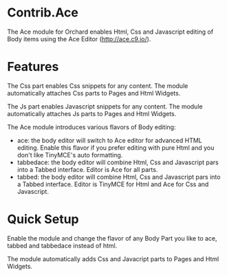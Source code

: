 Contrib.Ace
===========

The Ace module for Orchard enables Html, Css and Javascript editing of Body items using the Ace Editor (http://ace.c9.io/).

Features
========
The Css part enables Css snippets for any content. The module automatically attaches Css parts to Pages and Html Widgets.

The Js part enables Javascript snippets for any content. The module automatically attaches Js parts to Pages and Html Widgets.

The Ace module introduces various flavors of Body editing:
- ace: the body editor will switch to Ace editor for advanced HTML editing. Enable this flavor if you prefer editing with pure Html and you don't like TinyMCE's auto formatting.
- tabbedace: the body editor will combine Html, Css and Javascript pars into a Tabbed interface. Editor is Ace for all parts.
- tabbed: the body editor will combine Html, Css and Javascript pars into a Tabbed interface. Editor is TinyMCE for Html and Ace for Css and Javascript.

Quick Setup
===========

Enable the module and change the flavor of any Body Part you like to ace, tabbed and tabbedace instead of html.

The module automatically adds Css and Javacript parts to Pages and Html Widgets.
